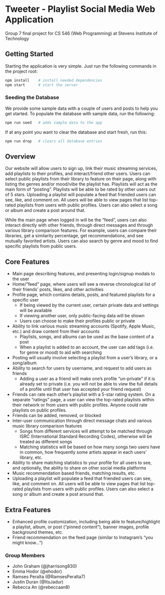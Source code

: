 # Tweeter - Playlist Social Media Web Application
Group 7 final project for CS 546 (Web Programming) at Stevens Institute of Technology

## Getting Started

Starting the application is very simple. Just run the following commands in the project root:

```sh
npm install    # install needed dependencies
npm start      # start the server  
```

### Seeding the Database

We provide some sample data with a couple of users and posts to help you get started. To populate the database with sample data, run the following:

```sh
npm run seed   # adds sample data to the app
```

If at any point you want to clear the database and start fresh, run this:

```sh
npm run drop   # clears all database entries
```

## Overview

Our website will allow users to sign up, link their music streaming services, add playlists to their profiles, and interact/friend other users. Users can select public playlists from their library to feature on their page, along with listing the genres and/or mood/vibe the playlist has. Playlists will act as the main form of “posting”. Playlists will be able to be rated by other users out of 5 stars. Uploading a playlist will populate a feed that friended users can see, like, and comment on. All users will be able to view pages that list top-rated playlists from users with public profiles. Users can also select a song or album and create a post around that.

While the main page when logged in will be the “feed”, users can also interact directly with other friends, through direct messages and through various library comparison features. For example, users can compare their libraries, get a similarity percentage, get recommendations, and see mutually favorited artists. Users can also search by genre and mood to find specific playlists from public users.

## Core Features

- Main page describing features, and presenting login/signup modals to the user
- Home/”feed” page, where users will see a reverse chronological list of their friends’ posts, likes, and other activities
- Profile page, which contains details, posts, and featured playlists for a specific user
    - If being viewed by the current user, certain private data and settings will be available
    - If viewing another user, only public-facing data will be shown
    - Users can choose to make their profiles public or private
- Ability to link various music streaming accounts (Spotify, Apple Music, etc.) and draw content from their accounts
    - Playlists, songs, and albums can be used as the base content of a post
    - When a playlist is added to an account, the user can add tags (i.e. for genre or mood) to aid with searching
- Posting will usually involve selecting a playlist from a user’s library, or a song/album
- Ability to search for users by username, and request to add users as friends
    - Adding a user as a friend will make one’s profile “un-private” if it is already set to private (i.e. you will not be able to view the full details of a profile until that user has accepted your friend request)
- Friends can rate each other’s playlist with a 5-star rating system. On a separate “ratings” page, a user can view the top-rated playlists within their network or from users with public profiles. Anyone could rate playlists on public profiles.
- Friends can be added, removed, or blocked
- Inter-user communication through direct message chats and various music library comparison features
    - Songs from different services will attempt to be matched through ISRC (International Standard Recording Codes), otherwise will be treated as different songs
    - Matching statistics will be based on how many songs two users have in common, how frequently some artists appear in each users’ library, etc.
- Ability to share matching statistics to your profile for all users to see, and optionally, the ability to share on other social media platforms
- Music recommendation based friends, matching results, etc.
- Uploading a playlist will populate a feed that friended users can see, like, and comment on. All users will be able to view pages that list top-rated playlists from users with public profiles. Users can also select a song or album and create a post around that.

## Extra Features

- Enhanced profile customization, including being able to feature/highlight a playlist, album, or post (“pinned content”), banner images, profile background themes, etc.
- Friend recommendation on the feed page (similar to Instagram’s “you might know…”)



### Group Members

- John Graham (@jharrisong830)
- Emma Hodor (@ehodor)
- Ramses Peralta (@RamsesPeralta7)
- Justin Duran (@ItsJadur)
- Rebecca An (@rebeccaan8)
